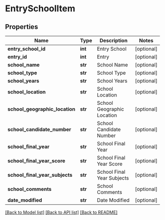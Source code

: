 # EntrySchoolItem

## Properties
Name | Type | Description | Notes
------------ | ------------- | ------------- | -------------
**entry_school_id** | **int** | Entry School | [optional] 
**entry_id** | **int** | Entry | [optional] 
**school_name** | **str** | School Name | [optional] 
**school_type** | **str** | School Type | [optional] 
**school_years** | **str** | School Years | [optional] 
**school_location** | **str** | School Location | [optional] 
**school_geographic_location** | **str** | School Geographic Location | [optional] 
**school_candidate_number** | **str** | School Candidate Number | [optional] 
**school_final_year** | **str** | School Final Year | [optional] 
**school_final_year_score** | **str** | School Final Year Score | [optional] 
**school_final_year_subjects** | **str** | School Final Year Subjects | [optional] 
**school_comments** | **str** | School Comments | [optional] 
**date_modified** | **str** | Date Modified | [optional] 

[[Back to Model list]](../README.md#documentation-for-models) [[Back to API list]](../README.md#documentation-for-api-endpoints) [[Back to README]](../README.md)


